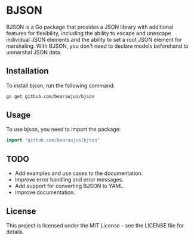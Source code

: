 # BJSON

BJSON is a Go package that provides a JSON library with additional features for flexibility, including the ability to
escape and unescape individual JSON elements and the ability to set a root JSON element for marshaling.
With BJSON, you don't need to declare models beforehand to unmarshal JSON data.

## Installation

To install bjson, run the following command:

```bash
go get github.com/bearaujus/bjson
```

## Usage

To use bjson, you need to import the package:

```go
import "github.com/bearaujus/bjson"
```

## TODO

- Add examples and use cases to the documentation.
- Improve error handling and error messages.
- Add support for converting BJSON to YAML.
- Improve documentation.

## License

This project is licensed under the MIT License - see the LICENSE file for details.
